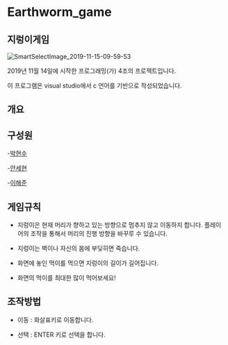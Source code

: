 # Earthworm_game
## 지렁이게임
![SmartSelectImage_2019-11-15-09-59-53](https://user-images.githubusercontent.com/50326082/68908491-d778f380-078e-11ea-8272-2482c1305935.png)

2019년 11월 14일에 시작한 프로그래밍(가) 4조의 프로젝트입니다.

이 프로그램은 visual studio에서 c 언어를 기반으로 작성되었습니다. 

## 개요

## 구성원
-[박현수](https://github.com/00yhsp)

-[안세현](https://github.com/Sehyeon-An)

-[이해준](https://github.com/haejun0410)


## 게임규칙

  * 지렁이은 현재 머리가 향하고 있는 방향으로 멈추지 않고 이동하지 합니다.
    플레이어의 조작을 통해서 머리의 진행 방향을 바꾸루 수 있습니다.
  
  * 지렁이는 벽이나 자신의 몸에 부딪히면 죽습니다.
  
  * 화면에 놓인 먹이를 먹으면 지렁이의 길이가 길어집니다. 
  
  * 화면의 먹이를 최대한 많이 먹어보세요!
  
  
  
## 조작방법

 * 이동 : 화살표키로 이동합니다.
 
 * 선택 : ENTER 키로 선택을 합니다.
